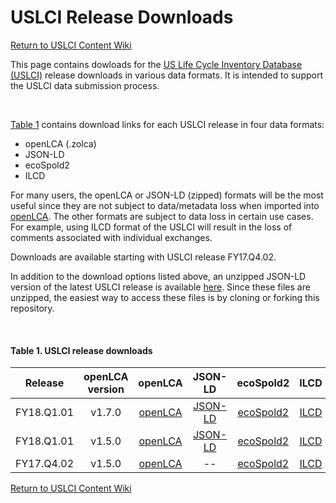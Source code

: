 USLCI Release Downloads
==================
[Return to USLCI Content Wiki](https://github.com/uslci-admin/uslci-content/wiki)

This page contains dowloads for the [US Life Cycle Inventory Database (USLCI)](https://uslci.lcacommons.gov/uslci/search) release downloads in various data formats. It is intended to support the USLCI data submission process.

<br>

[Table 1](release-downloads.md#table-1-uslci-release-downloads) contains download links for each USLCI release in four data formats: 
* openLCA (.zolca)
* JSON-LD
* ecoSpold2
* ILCD

For many users, the openLCA or JSON-LD (zipped) formats will be the most useful since they are not subject to data/metadata loss when imported into [openLCA].  The other formats are subject to data loss in certain use cases. For example, using ILCD format of the USLCI will result in the loss of comments associated with individual exchanges.

Downloads are available starting with USLCI release FY17.Q4.02.

In addition to the download options listed above, an unzipped JSON-LD version of the latest USLCI release is available [here](../downloads/uslci_olca1_5_0_json_ld).  Since these files are unzipped, the easiest way to access these files is by cloning or forking this repository.

<br>

#### Table 1. USLCI release downloads   

| Release | openLCA version | openLCA | JSON-LD | ecoSpold2 | ILCD |   
|:---:|:---:|:---:|:---:|:---:|:--:|     
| FY18.Q1.01 | v1.7.0 | [openLCA](../downloads/uslci_fy18_q1_01_olca1_7_0.zolca) |  [JSON-LD](../downloads/uslci_fy18_q1_01_olca1_7_0_json_ld.zip) | [ecoSpold2](../downloads/uslci_fy18_q1_01_olca1_7_0_ecospold2.zip) | [ILCD](../downloads/uslci_fy18_q1_01_olca1_7_0_ilcd.zip) |  
| FY18.Q1.01 | v1.5.0 | [openLCA](../downloads/uslci_fy18_q1_01_olca1_5_0.zolca) |  [JSON-LD](../downloads/uslci_fy18_q1_01_olca1_5_0_json_ld.zip) | [ecoSpold2](../downloads/uslci_fy18_q1_01_olca1_5_ecospold2.zip) | [ILCD](../downloads/uslci_fy18_q1_01_olca1_5_0_ilcd.zip) |   
| FY17.Q4.02 | v1.5.0 | [openLCA](../downloads/uslci_fy17_q4_02_olca1_5_0.zolca) | -- | [ecoSpold2](../downloads/uslci_fy17_q4_02_olca1_5_0_ecospold2.zip) | [ILCD](../downloads/uslci_fy17_q4_02_olca1_5_0_ilcd.zip) |  

[Return to USLCI Content Wiki](https://github.com/uslci-admin/uslci-content/wiki)


[openlca]: http://www.openlca.org/download/
